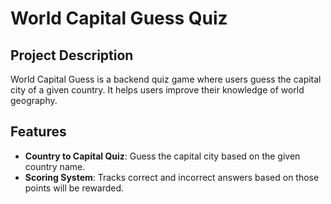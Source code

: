 # World Capital Guess Quiz

## Project Description

World Capital Guess is a backend quiz game where users guess the capital city of a given country. It helps users improve their knowledge of world geography.

## Features

- **Country to Capital Quiz**: Guess the capital city based on the given country name.
- **Scoring System**: Tracks correct and incorrect answers based on those points will be rewarded.

